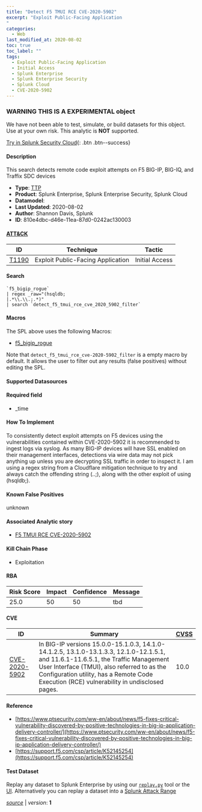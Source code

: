 ```yaml
---
title: "Detect F5 TMUI RCE CVE-2020-5902"
excerpt: "Exploit Public-Facing Application
"
categories:
  - Web
last_modified_at: 2020-08-02
toc: true
toc_label: ""
tags:
  - Exploit Public-Facing Application
  - Initial Access
  - Splunk Enterprise
  - Splunk Enterprise Security
  - Splunk Cloud
  - CVE-2020-5902
---
```


###  WARNING THIS IS A EXPERIMENTAL object
We have not been able to test, simulate, or build datasets for this object. Use at your own risk. This analytic is **NOT** supported.


[Try in Splunk Security Cloud](https://www.splunk.com/en_us/cyber-security.html){: .btn .btn--success}

#### Description

This search detects remote code exploit attempts on F5 BIG-IP, BIG-IQ, and Traffix SDC devices

- **Type**: [TTP](https://github.com/splunk/security_content/wiki/object-Analytic-Types)
- **Product**: Splunk Enterprise, Splunk Enterprise Security, Splunk Cloud
- **Datamodel**: 
- **Last Updated**: 2020-08-02
- **Author**: Shannon Davis, Splunk
- **ID**: 810e4dbc-d46e-11ea-87d0-0242ac130003


#### [ATT&CK](https://attack.mitre.org/)

| ID             | Technique        |  Tactic             |
| -------------- | ---------------- |-------------------- |
| [T1190](https://attack.mitre.org/techniques/T1190/) | Exploit Public-Facing Application | Initial Access |

#### Search

```
`f5_bigip_rogue` 
| regex _raw="(hsqldb;
|.*\\.\\.;.*)" 
| search `detect_f5_tmui_rce_cve_2020_5902_filter`
```

#### Macros
The SPL above uses the following Macros:
* [f5_bigip_rogue](https://github.com/splunk/security_content/blob/develop/macros/f5_bigip_rogue.yml)

Note that `detect_f5_tmui_rce_cve-2020-5902_filter` is a empty macro by default. It allows the user to filter out any results (false positives) without editing the SPL.

#### Supported Datasources


#### Required field
* _time


#### How To Implement
To consistently detect exploit attempts on F5 devices using the vulnerabilities contained within CVE-2020-5902 it is recommended to ingest logs via syslog.  As many BIG-IP devices will have SSL enabled on their management interfaces, detections via wire data may not pick anything up unless you are decrypting SSL traffic in order to inspect it.  I am using a regex string from a Cloudflare mitigation technique to try and always catch the offending string (..;), along with the other exploit of using (hsqldb;).

#### Known False Positives
unknown

#### Associated Analytic story
* [F5 TMUI RCE CVE-2020-5902](/stories/f5_tmui_rce_cve-2020-5902)


#### Kill Chain Phase
* Exploitation



#### RBA

| Risk Score  | Impact      | Confidence   | Message      |
| ----------- | ----------- |--------------|--------------|
| 25.0 | 50 | 50 | tbd |


#### CVE

| ID          | Summary | [CVSS](https://nvd.nist.gov/vuln-metrics/cvss) |
| ----------- | ----------- | -------------- |
| [CVE-2020-5902](https://nvd.nist.gov/vuln/detail/CVE-2020-5902) | In BIG-IP versions 15.0.0-15.1.0.3, 14.1.0-14.1.2.5, 13.1.0-13.1.3.3, 12.1.0-12.1.5.1, and 11.6.1-11.6.5.1, the Traffic Management User Interface (TMUI), also referred to as the Configuration utility, has a Remote Code Execution (RCE) vulnerability in undisclosed pages. | 10.0 |



#### Reference

* [https://www.ptsecurity.com/ww-en/about/news/f5-fixes-critical-vulnerability-discovered-by-positive-technologies-in-big-ip-application-delivery-controller/](https://www.ptsecurity.com/ww-en/about/news/f5-fixes-critical-vulnerability-discovered-by-positive-technologies-in-big-ip-application-delivery-controller/)
* [https://support.f5.com/csp/article/K52145254](https://support.f5.com/csp/article/K52145254)



#### Test Dataset
Replay any dataset to Splunk Enterprise by using our [`replay.py`](https://github.com/splunk/attack_data#using-replaypy) tool or the [UI](https://github.com/splunk/attack_data#using-ui).
Alternatively you can replay a dataset into a [Splunk Attack Range](https://github.com/splunk/attack_range#replay-dumps-into-attack-range-splunk-server)



[*source*](https://github.com/splunk/security_content/tree/develop/detections/experimental/web/detect_f5_tmui_rce_cve-2020-5902.yml) \| *version*: **1**